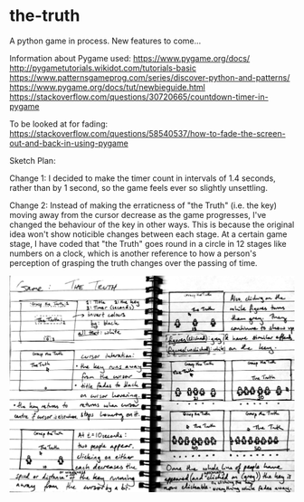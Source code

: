 # the-truth
A python game in process.
New features to come...


Information about Pygame used:
https://www.pygame.org/docs/
http://pygametutorials.wikidot.com/tutorials-basic
https://www.patternsgameprog.com/series/discover-python-and-patterns/
https://www.pygame.org/docs/tut/newbieguide.html
https://stackoverflow.com/questions/30720665/countdown-timer-in-pygame

To be looked at for fading:
https://stackoverflow.com/questions/58540537/how-to-fade-the-screen-out-and-back-in-using-pygame


Sketch Plan: 

Change 1: I decided to make the timer count in intervals of 1.4 seconds, rather than by 1 second, so the game feels ever so slightly unsettling.

Change 2: Instead of making the erraticness of "the Truth" (i.e. the key) moving away from the cursor decrease as the game progresses, I've changed the behaviour of the key in other ways. This is because the original idea won't show noticible changes between each stage. At a certain game stage, I have coded that "the Truth" goes round in a circle in 12 stages like numbers on a clock, which is another reference to how a person's perception of grasping the truth changes over the passing of time.

![alt text](the_truth_plan.jpg)
